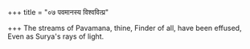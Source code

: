 +++
title = "०७ पवमानस्य विश्ववित्प्र"

+++
The streams of Pavamana, thine, Finder of all, have been effused,  
     Even as Surya's rays of light.